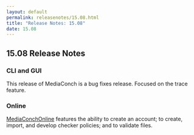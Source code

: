 ```yaml
---
layout: default
permalink: releasenotes/15.08.html
title: "Release Notes: 15.08"
date: 15.08
---
```

## 15.08 Release Notes

### CLI and GUI

This release of MediaConch is a bug fixes release. 
Focused on the trace feature.

### Online

[MediaConchOnline](https://mediaarea.net/MediaConchOnline/) features the ability to create an account; to create, import, and develop checker policies; and to validate files.
